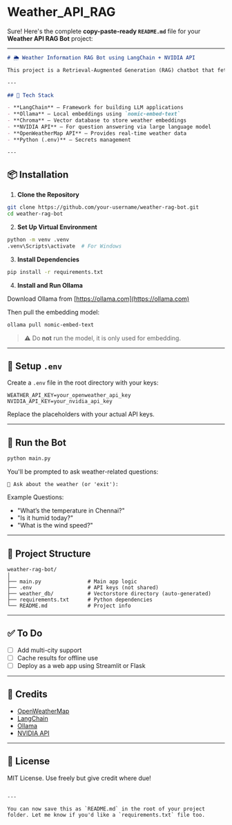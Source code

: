 # Weather_API_RAG
Sure! Here's the complete **copy-paste-ready `README.md`** file for your **Weather API RAG Bot** project:

---

````markdown
# 🌦️ Weather Information RAG Bot using LangChain + NVIDIA API

This project is a Retrieval-Augmented Generation (RAG) chatbot that fetches current weather data for a city using the **OpenWeatherMap API**, embeds the data using **Ollama's `nomic-embed-text`**, and allows users to query this weather information using **NVIDIA's LLM API**.

---

## 🧠 Tech Stack

- **LangChain** – Framework for building LLM applications  
- **Ollama** – Local embeddings using `nomic-embed-text`  
- **Chroma** – Vector database to store weather embeddings  
- **NVIDIA API** – For question answering via large language model  
- **OpenWeatherMap API** – Provides real-time weather data  
- **Python (.env)** – Secrets management  

---
````

## 📦 Installation

1. **Clone the Repository**

```bash
git clone https://github.com/your-username/weather-rag-bot.git
cd weather-rag-bot
````

2. **Set Up Virtual Environment**

```bash
python -m venv .venv
.venv\Scripts\activate  # For Windows
```

3. **Install Dependencies**

```bash
pip install -r requirements.txt
```

4. **Install and Run Ollama**

Download Ollama from [https://ollama.com](https://ollama.com)

Then pull the embedding model:

```bash
ollama pull nomic-embed-text
```

> ⚠️ Do **not** run the model, it is only used for embedding.

---

## 🔑 Setup `.env`

Create a `.env` file in the root directory with your keys:

```env
WEATHER_API_KEY=your_openweather_api_key
NVIDIA_API_KEY=your_nvidia_api_key
```

Replace the placeholders with your actual API keys.

---

## 🚀 Run the Bot

```bash
python main.py
```

You'll be prompted to ask weather-related questions:

```
💬 Ask about the weather (or 'exit'):
```

Example Questions:

* "What’s the temperature in Chennai?"
* "Is it humid today?"
* "What is the wind speed?"

---

## 📂 Project Structure

```
weather-rag-bot/
│
├── main.py               # Main app logic
├── .env                  # API keys (not shared)
├── weather_db/           # Vectorstore directory (auto-generated)
├── requirements.txt      # Python dependencies
└── README.md             # Project info
```

---

## ✅ To Do

* [ ] Add multi-city support
* [ ] Cache results for offline use
* [ ] Deploy as a web app using Streamlit or Flask

---

## 🙏 Credits

* [OpenWeatherMap](https://openweathermap.org/)
* [LangChain](https://www.langchain.com/)
* [Ollama](https://ollama.com/)
* [NVIDIA API](https://catalog.ngc.nvidia.com/ai-foundation-models)

---

## 📜 License

MIT License. Use freely but give credit where due!

```

---

You can now save this as `README.md` in the root of your project folder. Let me know if you'd like a `requirements.txt` file too.
```
